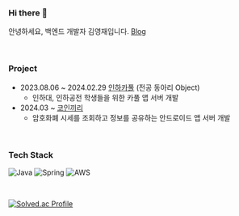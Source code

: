 ### Hi there 👋
안녕하세요, 백엔드 개발자 김영재입니다.
[Blog](https://yeong0jae.tistory.com)

<br>

### Project

- 2023.08.06 ~ 2024.02.29 [인하카풀](https://github.com/OBJECT-INHATC/INHA_CARPOOL_SERVER) (전공 동아리 Object)
  - 인하대, 인하공전 학생들을 위한 카풀 앱 서버 개발
- 2024.03 ~ [코인끼리](https://github.com/COINKIRI/Coinkiri-server)
  - 암호화폐 시세를 조회하고 정보를 공유하는 안드로이드 앱 서버 개발

<br>

### Tech Stack

![Java](https://img.shields.io/badge/JAVA-007396?style=for-the-badge&logo=java&logoColor=fff)
![Spring](https://img.shields.io/badge/-Spring-6DB33F?style=for-the-badge&logo=Spring&logoColor=fff)
![AWS](https://img.shields.io/badge/AWS-232F3E?style=for-the-badge&logo=Amazon%20AWS&logoColor=white)

<br>

[![Solved.ac Profile](http://mazassumnida.wtf/api/v2/generate_badge?boj=kyj91032)](https://solved.ac/kyj91032/)

